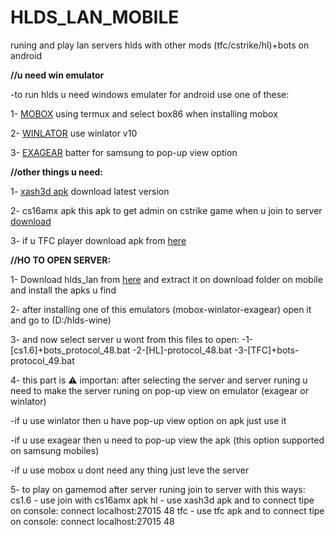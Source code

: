 # HLDS_LAN_MOBILE
runing and play lan servers hlds with other mods (tfc/cstrike/hl)+bots  on android

 **//u need win emulator**
 
 -to run hlds u need windows emulater for android use one of these:

1- [MOBOX](https://github.com/olegos2/mobox) using termux and select box86 when installing mobox

2- [WINLATOR](https://github.com/brunodev85/winlator) use winlator v10

3- [EXAGEAR](https://github.com/XHYN-PH/exagear-302) batter for samsung to pop-up view option

**//other things u need:**

1- [xash3d apk](https://github.com/FWGS/xash3d-fwgs) download latest version

2- cs16amx apk this apk to get admin on cstrike game when u join to server [download](https://github.com/FWGS/xash3d-fwgs)

3- if u TFC player download apk from [here](https://github.com/Velaron/tf15-client)

**//HO TO OPEN SERVER:**

1- Download hlds_lan from [here](https://github.com/Velaron/tf15-client) and extract it on download folder on mobile and install the apks u find

2- after installing one of this emulators (mobox-winlator-exagear) open it and go to (D:/hlds-wine)

3- and now select server u wont from this files to open:
  -1-[cs1.6]+bots_protocol_48.bat
  -2-[HL]-protocol_48.bat
  -3-[TFC]+bots-protocol_49.bat

4- this part is ⚠️ importan: after selecting the server and server runing u need to make the server runing on pop-up view on emulator (exagear or winlator)
 
 -if u use winlator then u have pop-up view option on apk just use it

 -if u use exagear then u need to pop-up view the apk (this option supported on samsung mobiles)
 
 -if u use mobox u dont need any thing just leve the server
 
5- to play on gamemod after server runing join to server with this ways:
 cs1.6 - use join with cs16amx apk
 hl - use xash3d apk and to connect tipe on console: connect localhost:27015 48
 tfc - use tfc apk and to connect tipe on console: connect localhost:27015 48
